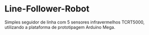 # Line-Follower-Robot
Simples seguidor de linha com 5 sensores infravermelhos TCRT5000, utilizando a plataforma de prototipagem Arduino Mega.
